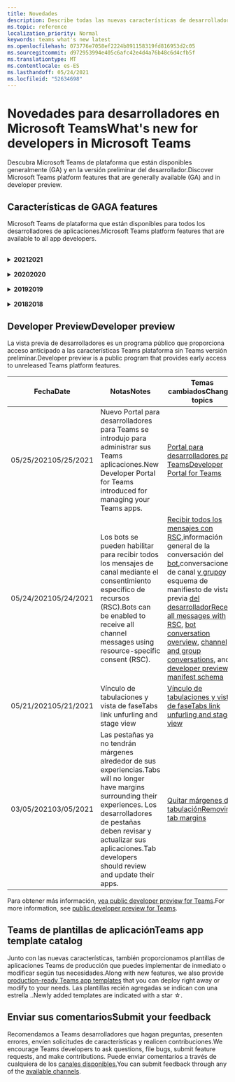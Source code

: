 ```yaml
---
title: Novedades
description: Describe todas las nuevas características de desarrollador en Microsoft Teams
ms.topic: reference
localization_priority: Normal
keywords: teams what's new latest
ms.openlocfilehash: 073776e7058ef2224b891158319fd816953d2c05
ms.sourcegitcommit: d972953994e405c6afc42e4d4a76b48c6d4cfb5f
ms.translationtype: MT
ms.contentlocale: es-ES
ms.lasthandoff: 05/24/2021
ms.locfileid: "52634698"
---
```

# <a name="whats-new-for-developers-in-microsoft-teams"></a><span data-ttu-id="fdea5-104">Novedades para desarrolladores en Microsoft Teams</span><span class="sxs-lookup"><span data-stu-id="fdea5-104">What's new for developers in Microsoft Teams</span></span>

<span data-ttu-id="fdea5-105">Descubra Microsoft Teams de plataforma que están disponibles generalmente (GA) y en la versión preliminar del desarrollador.</span><span class="sxs-lookup"><span data-stu-id="fdea5-105">Discover Microsoft Teams platform features that are generally available (GA) and in developer preview.</span></span>

## <a name="ga-features"></a><span data-ttu-id="fdea5-106">Características de GA</span><span class="sxs-lookup"><span data-stu-id="fdea5-106">GA features</span></span>

<span data-ttu-id="fdea5-107">Microsoft Teams de plataforma que están disponibles para todos los desarrolladores de aplicaciones.</span><span class="sxs-lookup"><span data-stu-id="fdea5-107">Microsoft Teams platform features that are available to all app developers.</span></span>

<br>

<details>

<summary><span data-ttu-id="fdea5-108"><b>2021</b></span><span class="sxs-lookup"><span data-stu-id="fdea5-108"><b>2021</b></span></span></summary>

| <span data-ttu-id="fdea5-109">**Fecha**</span><span class="sxs-lookup"><span data-stu-id="fdea5-109">**Date**</span></span> | <span data-ttu-id="fdea5-110">**Notas**</span><span class="sxs-lookup"><span data-stu-id="fdea5-110">**Notes**</span></span> | <span data-ttu-id="fdea5-111">**Temas cambiados**</span><span class="sxs-lookup"><span data-stu-id="fdea5-111">**Changed topics**</span></span> |
| -------- | --------- | ------------------ |
|<span data-ttu-id="fdea5-112">5/24/2021</span><span class="sxs-lookup"><span data-stu-id="fdea5-112">5/24/2021</span></span>|<span data-ttu-id="fdea5-113">Se Teams directrices de diseño de aplicaciones con patrones móviles y mucho más.</span><span class="sxs-lookup"><span data-stu-id="fdea5-113">Updated Teams app design guidelines with mobile patterns and more.</span></span>|[<span data-ttu-id="fdea5-114">Diseño de la Teams aplicación</span><span class="sxs-lookup"><span data-stu-id="fdea5-114">Designing your Teams app</span></span>](~/concepts/design/design-teams-app-overview.md)
|<span data-ttu-id="fdea5-115">03/18/2021</span><span class="sxs-lookup"><span data-stu-id="fdea5-115">03/18/2021</span></span>|<span data-ttu-id="fdea5-116">Aviso: **Actualice a la versión 4.10** o posterior del SDK de Bot Framework tal como hemos empezado con el proceso de desuso para y `TeamsInfo.getMembers` `TeamsInfo.GetMembersAsync` .</span><span class="sxs-lookup"><span data-stu-id="fdea5-116">Notice: **Please update to version 4.10 or above of the Bot Framework SDK** as we've started with the deprecation process for `TeamsInfo.getMembers` and `TeamsInfo.GetMembersAsync`.</span></span> | [<span data-ttu-id="fdea5-117">Cambios en la API de bot para los miembros del equipo o chat</span><span class="sxs-lookup"><span data-stu-id="fdea5-117">Bot API Changes for Team/Chat Members</span></span>](resources/team-chat-member-api-changes.md) |
|<span data-ttu-id="fdea5-118">05/13/2021</span><span class="sxs-lookup"><span data-stu-id="fdea5-118">05/13/2021</span></span>|<span data-ttu-id="fdea5-119">Se agregó información sobre mConnect y Skooler.</span><span class="sxs-lookup"><span data-stu-id="fdea5-119">Added information on mConnect and Skooler.</span></span>|[<span data-ttu-id="fdea5-120">Sistema de administración de aprendizaje de Moodle</span><span class="sxs-lookup"><span data-stu-id="fdea5-120">Moodle learning management system</span></span>](resources/moodle-overview.md)
|<span data-ttu-id="fdea5-121">05/10/2021</span><span class="sxs-lookup"><span data-stu-id="fdea5-121">05/10/2021</span></span>| <span data-ttu-id="fdea5-122">Se libera el manifiesto v1.10.</span><span class="sxs-lookup"><span data-stu-id="fdea5-122">Manifest v1.10 is released.</span></span>|[<span data-ttu-id="fdea5-123">Esquema del manifiesto</span><span class="sxs-lookup"><span data-stu-id="fdea5-123">Manifest schema</span></span>](resources/schema/manifest-schema.md) |
|<span data-ttu-id="fdea5-124">05/10/2021</span><span class="sxs-lookup"><span data-stu-id="fdea5-124">05/10/2021</span></span>| <span data-ttu-id="fdea5-125">Nueva característica de personalización de aplicaciones.</span><span class="sxs-lookup"><span data-stu-id="fdea5-125">New app customization feature.</span></span>| [<span data-ttu-id="fdea5-126">Habilitar organizaciones para personalizar la aplicación</span><span class="sxs-lookup"><span data-stu-id="fdea5-126">Enable orgs to customize your app</span></span>](concepts/design/enable-app-customization.md) |
|<span data-ttu-id="fdea5-127">05/07/2021</span><span class="sxs-lookup"><span data-stu-id="fdea5-127">05/07/2021</span></span>| <span data-ttu-id="fdea5-128">Vínculos profundos para llamadas de audio y vídeo en el chat.</span><span class="sxs-lookup"><span data-stu-id="fdea5-128">Deep links for audio and video calls in chat.</span></span> |[<span data-ttu-id="fdea5-129">Vínculos profundos</span><span class="sxs-lookup"><span data-stu-id="fdea5-129">Deep links</span></span>](concepts/build-and-test/deep-links.md#deep-linking-to-an-audio-or-audio-video-call) |
|<span data-ttu-id="fdea5-130">04/30/2021</span><span class="sxs-lookup"><span data-stu-id="fdea5-130">04/30/2021</span></span>|<span data-ttu-id="fdea5-131">Nueva guía sobre cómo publicar aplicaciones en la Teams tienda.</span><span class="sxs-lookup"><span data-stu-id="fdea5-131">New guidance on how to publish apps to the Teams store.</span></span>|<span data-ttu-id="fdea5-132">[Publicar la aplicación en la tienda Teams,](concepts/deploy-and-publish/appsource/publish.md)Teams [directrices de validación de la tienda](concepts/deploy-and-publish/appsource/prepare/teams-store-validation-guidelines.md)</span><span class="sxs-lookup"><span data-stu-id="fdea5-132">[Publish your app to the Teams store](concepts/deploy-and-publish/appsource/publish.md), [Teams store validation guidelines](concepts/deploy-and-publish/appsource/prepare/teams-store-validation-guidelines.md)</span></span> |
| <span data-ttu-id="fdea5-133">04/29/2021</span><span class="sxs-lookup"><span data-stu-id="fdea5-133">04/29/2021</span></span> | <span data-ttu-id="fdea5-134">Nuevo: Acciones universales para tarjetas adaptables.</span><span class="sxs-lookup"><span data-stu-id="fdea5-134">New: Universal Actions for Adaptive Cards.</span></span> | [<span data-ttu-id="fdea5-135">Acciones universales para tarjetas adaptables</span><span class="sxs-lookup"><span data-stu-id="fdea5-135">Universal Actions for Adaptive Cards</span></span>](task-modules-and-cards/cards/universal-actions-for-adaptive-cards/overview.md) |
|<span data-ttu-id="fdea5-136">03/18/2021</span><span class="sxs-lookup"><span data-stu-id="fdea5-136">03/18/2021</span></span>|<span data-ttu-id="fdea5-137">Aviso: Actualice a la versión 4.10 o posterior del SDK de Bot Framework, tal como hemos empezado con el proceso de desuso para `TeamsInfo.getMembers` y `TeamsInfo.GetMembersAsync` .</span><span class="sxs-lookup"><span data-stu-id="fdea5-137">Notice: Update to version 4.10 or above of the Bot Framework SDK, as we've started with the deprecation process for `TeamsInfo.getMembers` and `TeamsInfo.GetMembersAsync`.</span></span> | [<span data-ttu-id="fdea5-138">Cambios en la API de bot para los miembros del equipo o chat</span><span class="sxs-lookup"><span data-stu-id="fdea5-138">Bot API Changes for Team/Chat Members</span></span>](resources/team-chat-member-api-changes.md) |
|<span data-ttu-id="fdea5-139">03/05/2021</span><span class="sxs-lookup"><span data-stu-id="fdea5-139">03/05/2021</span></span>|<span data-ttu-id="fdea5-140">Nota: Las pestañas ya no tendrán márgenes que rodean sus experiencias.</span><span class="sxs-lookup"><span data-stu-id="fdea5-140">Notice: Tabs will no longer have margins surrounding their experiences.</span></span> <span data-ttu-id="fdea5-141">Los desarrolladores de pestañas deben revisar y actualizar sus aplicaciones.</span><span class="sxs-lookup"><span data-stu-id="fdea5-141">Tab developers should review and update their apps.</span></span> | [<span data-ttu-id="fdea5-142">Quitar márgenes de tabulación</span><span class="sxs-lookup"><span data-stu-id="fdea5-142">Removing tab margins</span></span>](resources/removing-tab-margins.md) |
|<span data-ttu-id="fdea5-143">03/05/2021</span><span class="sxs-lookup"><span data-stu-id="fdea5-143">03/05/2021</span></span>|<span data-ttu-id="fdea5-144">El ámbito de instalación predeterminado y la funcionalidad de grupo se encuentra en la vista previa del desarrollador.</span><span class="sxs-lookup"><span data-stu-id="fdea5-144">Default install scope and group capability is in developer preview.</span></span>| [<span data-ttu-id="fdea5-145">Ámbito de instalación predeterminado y funcionalidad de grupo</span><span class="sxs-lookup"><span data-stu-id="fdea5-145">Default install scope and group capability</span></span>](concepts/deploy-and-publish/add-default-install-scope.md) |
|<span data-ttu-id="fdea5-146">03/05/2021</span><span class="sxs-lookup"><span data-stu-id="fdea5-146">03/05/2021</span></span>|<span data-ttu-id="fdea5-147">Reordenar pestañas de aplicaciones personales.</span><span class="sxs-lookup"><span data-stu-id="fdea5-147">Reorder personal app tabs.</span></span>|[<span data-ttu-id="fdea5-148">Reordenar la pestaña de chat en aplicaciones personales</span><span class="sxs-lookup"><span data-stu-id="fdea5-148">Reorder the chat tab in personal apps</span></span>](tabs/how-to/create-tab-pages/content-page.md#reorder-static-personal-tabs)|
|<span data-ttu-id="fdea5-149">03/04/2021</span><span class="sxs-lookup"><span data-stu-id="fdea5-149">03/04/2021</span></span>|<span data-ttu-id="fdea5-150">Enmascaramiento de información en tarjetas adaptables.</span><span class="sxs-lookup"><span data-stu-id="fdea5-150">Information masking in Adaptive cards.</span></span>| [<span data-ttu-id="fdea5-151">Enmascaramiento de información en tarjetas adaptables</span><span class="sxs-lookup"><span data-stu-id="fdea5-151">Information masking in Adaptive cards</span></span>](task-modules-and-cards/cards/cards-format.md#information-masking-in-adaptive-cards) |
|<span data-ttu-id="fdea5-152">02/19/2021</span><span class="sxs-lookup"><span data-stu-id="fdea5-152">02/19/2021</span></span>|<span data-ttu-id="fdea5-153">Se agregaron funcionalidades de ubicación.</span><span class="sxs-lookup"><span data-stu-id="fdea5-153">Added location capabilities.</span></span> <br/> <span data-ttu-id="fdea5-154">La información sobre las capacidades de ubicación se agrega en la introducción a las capacidades del dispositivo, los permisos de dispositivo nativo, las capacidades multimedia de integración y los archivos de funcionalidad de escáner de códigos de barras o QR.</span><span class="sxs-lookup"><span data-stu-id="fdea5-154">Location capabilities information is added in the device capabilities overview, native device permissions, integrate media capabilities, and QR or barcode scanner capability files.</span></span>|<span data-ttu-id="fdea5-155">[Overview](concepts/device-capabilities/device-capabilities-overview.md), [Request device permissions](concepts/device-capabilities/native-device-permissions.md), [Integrate media capabilities](concepts/device-capabilities/mobile-camera-image-permissions.md), Integrate QR or barcode scanner [capability](concepts/device-capabilities/qr-barcode-scanner-capability.md), [Integrate location capabilities](concepts/device-capabilities/location-capability.md)</span><span class="sxs-lookup"><span data-stu-id="fdea5-155">[Overview](concepts/device-capabilities/device-capabilities-overview.md), [Request device permissions](concepts/device-capabilities/native-device-permissions.md), [Integrate media capabilities](concepts/device-capabilities/mobile-camera-image-permissions.md), [Integrate QR or barcode scanner capability](concepts/device-capabilities/qr-barcode-scanner-capability.md), [Integrate location capabilities](concepts/device-capabilities/location-capability.md)</span></span> |
|<span data-ttu-id="fdea5-156">02/18/2021</span><span class="sxs-lookup"><span data-stu-id="fdea5-156">02/18/2021</span></span>|<span data-ttu-id="fdea5-157">Se agregó la funcionalidad de escáner qr o de código de barras.</span><span class="sxs-lookup"><span data-stu-id="fdea5-157">Added QR or barcode scanner capability.</span></span> <br/> <span data-ttu-id="fdea5-158">La información de funcionalidad del escáner de códigos QR o de código de barras se agrega en la información general sobre las capacidades del dispositivo, los permisos de dispositivo nativos y los archivos de capacidades multimedia.</span><span class="sxs-lookup"><span data-stu-id="fdea5-158">QR or barcode scanner  capability information is added in the device capabilities overview, native device permissions, and integrate media capabilities files.</span></span>|<span data-ttu-id="fdea5-159">[Overview](concepts/device-capabilities/device-capabilities-overview.md), [Request device permissions](concepts/device-capabilities/native-device-permissions.md), [Integrate media capabilities](concepts/device-capabilities/mobile-camera-image-permissions.md), Integrate QR or barcode scanner [capability](concepts/device-capabilities/qr-barcode-scanner-capability.md)</span><span class="sxs-lookup"><span data-stu-id="fdea5-159">[Overview](concepts/device-capabilities/device-capabilities-overview.md), [Request device permissions](concepts/device-capabilities/native-device-permissions.md), [Integrate media capabilities](concepts/device-capabilities/mobile-camera-image-permissions.md), [Integrate QR or barcode scanner capability](concepts/device-capabilities/qr-barcode-scanner-capability.md)</span></span> |
|<span data-ttu-id="fdea5-160">02/09/2021</span><span class="sxs-lookup"><span data-stu-id="fdea5-160">02/09/2021</span></span>|<span data-ttu-id="fdea5-161">Se agregó información general sobre las funcionalidades del dispositivo.</span><span class="sxs-lookup"><span data-stu-id="fdea5-161">Added device capabilities overview.</span></span> <br/> <span data-ttu-id="fdea5-162">La información de funcionalidad de micrófono se agrega en los permisos de dispositivo nativo e integra archivos de capacidades multimedia.</span><span class="sxs-lookup"><span data-stu-id="fdea5-162">Microphone capability information is added in the native device permissions and integrate media capabilities files.</span></span>|<span data-ttu-id="fdea5-163">[Información](concepts/device-capabilities/device-capabilities-overview.md)general, [Solicitar permisos de dispositivo,](concepts/device-capabilities/native-device-permissions.md) [Integrar funcionalidades multimedia](concepts/device-capabilities/mobile-camera-image-permissions.md)</span><span class="sxs-lookup"><span data-stu-id="fdea5-163">[Overview](concepts/device-capabilities/device-capabilities-overview.md), [Request device permissions](concepts/device-capabilities/native-device-permissions.md), [Integrate media capabilities](concepts/device-capabilities/mobile-camera-image-permissions.md)</span></span>|

<br>

</details>

<br>

<details>
  
<summary><span data-ttu-id="fdea5-164"><b>2020</b></span><span class="sxs-lookup"><span data-stu-id="fdea5-164"><b>2020</b></span></span></summary>

| <span data-ttu-id="fdea5-165">**Fecha**</span><span class="sxs-lookup"><span data-stu-id="fdea5-165">**Date**</span></span> | <span data-ttu-id="fdea5-166">**Notas**</span><span class="sxs-lookup"><span data-stu-id="fdea5-166">**Notes**</span></span> | <span data-ttu-id="fdea5-167">**Temas cambiados**</span><span class="sxs-lookup"><span data-stu-id="fdea5-167">**Changed topics**</span></span> |
| -------- | --------- | ------------------ |
|<span data-ttu-id="fdea5-168">11/30/2020</span><span class="sxs-lookup"><span data-stu-id="fdea5-168">11/30/2020</span></span>|<span data-ttu-id="fdea5-169">Integración de plataforma de identidad con Teams Toolkit y Visual Studio Code para pestañas.</span><span class="sxs-lookup"><span data-stu-id="fdea5-169">Identity platform integration with Teams Toolkit and Visual Studio Code for tabs.</span></span>|[<span data-ttu-id="fdea5-170">Autenticación de inicio de sesión único con Teams Toolkit y Visual Studio Code para pestañas</span><span class="sxs-lookup"><span data-stu-id="fdea5-170">Single sign-on authentication with Teams Toolkit and Visual Studio Code for tabs</span></span>](toolkit/visual-studio-code-tab-sso.md)|
|<span data-ttu-id="fdea5-171">11/16/2020</span><span class="sxs-lookup"><span data-stu-id="fdea5-171">11/16/2020</span></span>|<span data-ttu-id="fdea5-172">Teams de aplicación actualizado a la versión 1.8.</span><span class="sxs-lookup"><span data-stu-id="fdea5-172">Teams app manifest updated to version 1.8.</span></span>|[<span data-ttu-id="fdea5-173">Referencia: esquema de manifiesto para Microsoft Teams</span><span class="sxs-lookup"><span data-stu-id="fdea5-173">Reference: Manifest schema for Microsoft Teams</span></span>](resources/schema/manifest-schema.md)|
|<span data-ttu-id="fdea5-174">11/10/2020</span><span class="sxs-lookup"><span data-stu-id="fdea5-174">11/10/2020</span></span>|<span data-ttu-id="fdea5-175">Teams de diseño de bots.</span><span class="sxs-lookup"><span data-stu-id="fdea5-175">Teams bot design guidelines.</span></span>|[<span data-ttu-id="fdea5-176">Directrices de diseño del bot</span><span class="sxs-lookup"><span data-stu-id="fdea5-176">Bot design guidelines</span></span>](bots/design/bots.md)|
|<span data-ttu-id="fdea5-177">09/30/2020</span><span class="sxs-lookup"><span data-stu-id="fdea5-177">09/30/2020</span></span>|<span data-ttu-id="fdea5-178">Ahora se admite el envío y recepción de archivos a bots en dispositivos móviles.</span><span class="sxs-lookup"><span data-stu-id="fdea5-178">Sending and receiving files to bots on mobile devices is now supported.</span></span>|[<span data-ttu-id="fdea5-179">Enviar y recibir archivos a través del bot</span><span class="sxs-lookup"><span data-stu-id="fdea5-179">Send and receive files through your bot</span></span>](resources/bot-v3/bots-files.md)|
|<span data-ttu-id="fdea5-180">09/22/2020</span><span class="sxs-lookup"><span data-stu-id="fdea5-180">09/22/2020</span></span>|<span data-ttu-id="fdea5-181">Nueva información para empezar con el Teams desarrollo.</span><span class="sxs-lookup"><span data-stu-id="fdea5-181">New information for getting started with Teams development.</span></span>|[<span data-ttu-id="fdea5-182">Crear la primera introducción Teams aplicación</span><span class="sxs-lookup"><span data-stu-id="fdea5-182">Build your first Teams app overview</span></span>](build-your-first-app/build-first-app-overview.md)|
|<span data-ttu-id="fdea5-183">09/18/2020</span><span class="sxs-lookup"><span data-stu-id="fdea5-183">09/18/2020</span></span>|<span data-ttu-id="fdea5-184">Compatibilidad con aplicaciones de Teams reuniones (versión preliminar).</span><span class="sxs-lookup"><span data-stu-id="fdea5-184">Support for in-meeting Teams apps (Release Preview).</span></span>|<span data-ttu-id="fdea5-185">[Crear aplicaciones para Teams reuniones y](apps-in-teams-meetings/create-apps-for-teams-meetings.md) aplicaciones en Teams [reuniones](apps-in-teams-meetings/teams-apps-in-meetings.md)</span><span class="sxs-lookup"><span data-stu-id="fdea5-185">[Create apps for Teams meetings](apps-in-teams-meetings/create-apps-for-teams-meetings.md) and [Apps in Teams meetings](apps-in-teams-meetings/teams-apps-in-meetings.md)</span></span>|
|<span data-ttu-id="fdea5-186">08/19/2020</span><span class="sxs-lookup"><span data-stu-id="fdea5-186">08/19/2020</span></span>|<span data-ttu-id="fdea5-187">Importe Teams mensajes con Microsoft Graph.</span><span class="sxs-lookup"><span data-stu-id="fdea5-187">Import Teams messages with Microsoft Graph.</span></span>|[<span data-ttu-id="fdea5-188">Importar mensajes de plataformas de terceros a Teams con Microsoft Graph</span><span class="sxs-lookup"><span data-stu-id="fdea5-188">Import third-party platform messages to Teams using Microsoft Graph</span></span>](graph-api/import-messages/import-external-messages-to-teams.md)
| <span data-ttu-id="fdea5-189">08/12/2020</span><span class="sxs-lookup"><span data-stu-id="fdea5-189">08/12/2020</span></span> |<span data-ttu-id="fdea5-190">La compatibilidad con tarjetas adaptables en el webhook entrante se movió a GA.</span><span class="sxs-lookup"><span data-stu-id="fdea5-190">Adaptive Cards support in incoming webhook moved to GA.</span></span>|[<span data-ttu-id="fdea5-191">Enviar tarjetas adaptables con un webhook entrante</span><span class="sxs-lookup"><span data-stu-id="fdea5-191">Send adaptive cards using an incoming webhook</span></span>](~/webhooks-and-connectors/how-to/connectors-using.md#send-adaptive-cards-using-an-incoming-webhook) |
|<span data-ttu-id="fdea5-192">08/10/2020</span><span class="sxs-lookup"><span data-stu-id="fdea5-192">08/10/2020</span></span>|<span data-ttu-id="fdea5-193">Empieza a crear Teams aplicaciones con el Visual Studio Toolkit.</span><span class="sxs-lookup"><span data-stu-id="fdea5-193">Get started building Teams apps with the Visual Studio Toolkit.</span></span>|[<span data-ttu-id="fdea5-194">Crear aplicaciones con el Microsoft Teams Toolkit y Visual Studio Code</span><span class="sxs-lookup"><span data-stu-id="fdea5-194">Build apps with the Microsoft Teams Toolkit and Visual Studio Code</span></span>](toolkit/visual-studio-overview.md) |
|<span data-ttu-id="fdea5-195">08/06/2020</span><span class="sxs-lookup"><span data-stu-id="fdea5-195">08/06/2020</span></span>|<span data-ttu-id="fdea5-196">Compatibilidad con la autenticación de SSO de pestañas.</span><span class="sxs-lookup"><span data-stu-id="fdea5-196">Support for Tabs SSO authentication.</span></span>|[<span data-ttu-id="fdea5-197">Desarrollar una pestaña de Microsoft Teams SSO</span><span class="sxs-lookup"><span data-stu-id="fdea5-197">Develop an SSO Microsoft Teams Tab</span></span>](tabs/how-to/authentication/auth-aad-sso.md#develop-an-sso-microsoft-teams-tab) |
|<span data-ttu-id="fdea5-198">07/27/2020</span><span class="sxs-lookup"><span data-stu-id="fdea5-198">07/27/2020</span></span> | <span data-ttu-id="fdea5-199">Graph bots y mensajes proactivos (versión preliminar pública).</span><span class="sxs-lookup"><span data-stu-id="fdea5-199">Graph proactive bots and messages (Public Preview).</span></span>|[<span data-ttu-id="fdea5-200">Habilitar la instalación proactiva de bots y la mensajería proactiva en Teams con Microsoft Graph</span><span class="sxs-lookup"><span data-stu-id="fdea5-200">Enable proactive bot installation and proactive messaging in Teams with Microsoft Graph</span></span>](graph-api/proactive-bots-and-messages/graph-proactive-bots-and-messages.md)|
| <span data-ttu-id="fdea5-201">07/22/2020</span><span class="sxs-lookup"><span data-stu-id="fdea5-201">07/22/2020</span></span> |<span data-ttu-id="fdea5-202">Actualizaciones de funcionalidad de dispositivo móvil.</span><span class="sxs-lookup"><span data-stu-id="fdea5-202">Mobile device capability updates.</span></span>|[<span data-ttu-id="fdea5-203">Solicitar permisos de dispositivo para la Microsoft Teams pestaña</span><span class="sxs-lookup"><span data-stu-id="fdea5-203">Request device permissions for your Microsoft Teams tab</span></span>](concepts/device-capabilities/native-device-permissions.md) |
|<span data-ttu-id="fdea5-204">07/20/2020</span><span class="sxs-lookup"><span data-stu-id="fdea5-204">07/20/2020</span></span>|<span data-ttu-id="fdea5-205">Teams Herramienta de validación de aplicaciones para envíos de AppSource.</span><span class="sxs-lookup"><span data-stu-id="fdea5-205">Teams App Validation Tool for AppSource submissions.</span></span>|[<span data-ttu-id="fdea5-206">Teams Herramienta de validación de aplicaciones</span><span class="sxs-lookup"><span data-stu-id="fdea5-206">Teams App Validation Tool</span></span>](concepts/deploy-and-publish/appsource/prepare/submission-checklist.md)
|<span data-ttu-id="fdea5-207">07/15/2020</span><span class="sxs-lookup"><span data-stu-id="fdea5-207">07/15/2020</span></span>|<span data-ttu-id="fdea5-208">Cree un asistente virtual para Teams.</span><span class="sxs-lookup"><span data-stu-id="fdea5-208">Create a virtual assistant for Teams.</span></span>|[<span data-ttu-id="fdea5-209">Asistente virtual para Microsoft Teams</span><span class="sxs-lookup"><span data-stu-id="fdea5-209">Virtual Assistant for Microsoft Teams</span></span>](samples/virtual-assistant.md)|
|<span data-ttu-id="fdea5-210">07/14/2020</span><span class="sxs-lookup"><span data-stu-id="fdea5-210">07/14/2020</span></span>|<span data-ttu-id="fdea5-211">Mostrar una documentación de indicador de carga nativa.</span><span class="sxs-lookup"><span data-stu-id="fdea5-211">Surfacing a native loading indicator documentation.</span></span>|[<span data-ttu-id="fdea5-212">Mostrar un indicador de carga nativo</span><span class="sxs-lookup"><span data-stu-id="fdea5-212">Showing a native loading indicator</span></span>](tabs/how-to/create-tab-pages/content-page.md#show-a-native-loading-indicator)
|<span data-ttu-id="fdea5-213">07/01/2020</span><span class="sxs-lookup"><span data-stu-id="fdea5-213">07/01/2020</span></span>|<span data-ttu-id="fdea5-214">Empieza a crear Teams aplicaciones con el Visual Studio Code Toolkit.</span><span class="sxs-lookup"><span data-stu-id="fdea5-214">Get started building Teams apps with the Visual Studio Code Toolkit.</span></span>|[<span data-ttu-id="fdea5-215">Crear aplicaciones con el Microsoft Teams Toolkit y Visual Studio Code</span><span class="sxs-lookup"><span data-stu-id="fdea5-215">Build apps with the Microsoft Teams Toolkit and Visual Studio Code</span></span>](toolkit/visual-studio-code-overview.md) |
|<span data-ttu-id="fdea5-216">07/01/2020</span><span class="sxs-lookup"><span data-stu-id="fdea5-216">07/01/2020</span></span>|<span data-ttu-id="fdea5-217">Inicio de sesión único para las pestañas GA para Teams web y de escritorio.</span><span class="sxs-lookup"><span data-stu-id="fdea5-217">Single sign-on for tabs GA for Teams web and desktop clients.</span></span>|[<span data-ttu-id="fdea5-218">Single Sign-On (SSO)</span><span class="sxs-lookup"><span data-stu-id="fdea5-218">Single Sign-On (SSO)</span></span>](tabs/how-to/authentication/auth-aad-sso.md)|
|<span data-ttu-id="fdea5-219">06/05/2020</span><span class="sxs-lookup"><span data-stu-id="fdea5-219">06/05/2020</span></span>| <span data-ttu-id="fdea5-220">Esquema de manifiesto actualizado a la versión 1.7.</span><span class="sxs-lookup"><span data-stu-id="fdea5-220">Manifest schema updated to version 1.7.</span></span>| [<span data-ttu-id="fdea5-221">Referencia: esquema de manifiesto para Microsoft Teams</span><span class="sxs-lookup"><span data-stu-id="fdea5-221">Reference: Manifest schema for Microsoft Teams</span></span>](resources/schema/manifest-schema.md)|
|<span data-ttu-id="fdea5-222">05/18/2020</span><span class="sxs-lookup"><span data-stu-id="fdea5-222">05/18/2020</span></span>|<span data-ttu-id="fdea5-223">Integre Power Virtual Agents con Teams.</span><span class="sxs-lookup"><span data-stu-id="fdea5-223">Integrate Power Virtual Agents with Teams.</span></span>|[<span data-ttu-id="fdea5-224">Integrar un Power Virtual Agents chatbot con Microsoft Teams</span><span class="sxs-lookup"><span data-stu-id="fdea5-224">Integrate a Power Virtual Agents chatbot with Microsoft Teams</span></span>](bots/how-to/add-power-virtual-agents-bot-to-teams.md)|
|<span data-ttu-id="fdea5-225">04/01/2020</span><span class="sxs-lookup"><span data-stu-id="fdea5-225">04/01/2020</span></span>|<span data-ttu-id="fdea5-226">Integre sistemas WFM con Shifts Connector para Teams.</span><span class="sxs-lookup"><span data-stu-id="fdea5-226">Integrate WFM systems with Shifts Connector for Teams.</span></span>|[<span data-ttu-id="fdea5-227">Microsoft Teams Cambia los conectores WFM</span><span class="sxs-lookup"><span data-stu-id="fdea5-227">Microsoft Teams Shifts WFM connectors</span></span>](samples/shifts-wfm-connectors.md)
| <span data-ttu-id="fdea5-228">03/24/2020</span><span class="sxs-lookup"><span data-stu-id="fdea5-228">03/24/2020</span></span> | <span data-ttu-id="fdea5-229">Se agregó compatibilidad para recuperar un solo miembro de una conversación y compatibilidad adicional para recuperar miembros paginados.</span><span class="sxs-lookup"><span data-stu-id="fdea5-229">Added support for retrieving a single member of a conversation, and additional support for retrieving paged members.</span></span> | [<span data-ttu-id="fdea5-230">Obtención del contexto de Teams para un bot</span><span class="sxs-lookup"><span data-stu-id="fdea5-230">Get Teams context for your bot</span></span>](~/bots/how-to/get-teams-context.md) |

<br>

</details>

<br>

<details>
  
<summary><span data-ttu-id="fdea5-231"><b>2019</b></span><span class="sxs-lookup"><span data-stu-id="fdea5-231"><b>2019</b></span></span></summary>

| <span data-ttu-id="fdea5-232">**Fecha**</span><span class="sxs-lookup"><span data-stu-id="fdea5-232">**Date**</span></span> | <span data-ttu-id="fdea5-233">**Notas**</span><span class="sxs-lookup"><span data-stu-id="fdea5-233">**Notes**</span></span> | <span data-ttu-id="fdea5-234">**Temas cambiados**</span><span class="sxs-lookup"><span data-stu-id="fdea5-234">**Changed topics**</span></span> |
| -------- | --------- | ------------------ |
| <span data-ttu-id="fdea5-235">12/26/2019</span><span class="sxs-lookup"><span data-stu-id="fdea5-235">12/26/2019</span></span> | <span data-ttu-id="fdea5-236">El parámetro de las cargas enviadas a un bot ya no está cifrado, lo que permite usar este valor para crear `replyToId` vínculos profundos a estos mensajes.</span><span class="sxs-lookup"><span data-stu-id="fdea5-236">The `replyToId` parameter in payloads sent to a bot is no longer encrypted, allowing you to use this value to construct deeplinks to these messages.</span></span> <span data-ttu-id="fdea5-237">Las cargas del mensaje incluyen los valores cifrados en el parámetro `legacy.replyToId` .</span><span class="sxs-lookup"><span data-stu-id="fdea5-237">Message payloads include the encrypted values in the parameter `legacy.replyToId`.</span></span>  |
| <span data-ttu-id="fdea5-238">11/05/2019</span><span class="sxs-lookup"><span data-stu-id="fdea5-238">11/05/2019</span></span> | <span data-ttu-id="fdea5-239">Inicio de sesión único con el Teams SDK de JavaScript.</span><span class="sxs-lookup"><span data-stu-id="fdea5-239">Single sign-on using the Teams JavaScript SDK.</span></span> | [<span data-ttu-id="fdea5-240">Inicio de sesión único</span><span class="sxs-lookup"><span data-stu-id="fdea5-240">Single sign-on</span></span>](tabs/how-to/authentication/auth-aad-sso.md) |
| <span data-ttu-id="fdea5-241">10/31/2019</span><span class="sxs-lookup"><span data-stu-id="fdea5-241">10/31/2019</span></span> | <span data-ttu-id="fdea5-242">Bots conversacionales y documentación de extensión de mensajería actualizada para reflejar el SDK de Bot Framework 4.6.</span><span class="sxs-lookup"><span data-stu-id="fdea5-242">Conversational bots and messaging extension documentation updated to reflect the 4.6 Bot Framework SDK.</span></span> <span data-ttu-id="fdea5-243">La documentación del SDK de v3 está disponible en la sección Recursos.</span><span class="sxs-lookup"><span data-stu-id="fdea5-243">Documentation for the v3 SDK is available in the Resources section.</span></span> | <span data-ttu-id="fdea5-244">Toda la documentación sobre bots y extensiones de mensajería.</span><span class="sxs-lookup"><span data-stu-id="fdea5-244">All bot and messaging extension documentation.</span></span> |
| <span data-ttu-id="fdea5-245">10/31/2019</span><span class="sxs-lookup"><span data-stu-id="fdea5-245">10/31/2019</span></span> | <span data-ttu-id="fdea5-246">Nueva estructura de documentación y refactorización de artículos principales.</span><span class="sxs-lookup"><span data-stu-id="fdea5-246">New documentation structure, and major article refactoring.</span></span> <span data-ttu-id="fdea5-247">Por favor, informe de los vínculos muertos o de 404 creando un GitHub problema.</span><span class="sxs-lookup"><span data-stu-id="fdea5-247">Please report any dead links or 404's by creating a GitHub Issue.</span></span> | <span data-ttu-id="fdea5-248">Todos ellos!</span><span class="sxs-lookup"><span data-stu-id="fdea5-248">All of them!</span></span> |
| <span data-ttu-id="fdea5-249">09/13/2019</span><span class="sxs-lookup"><span data-stu-id="fdea5-249">09/13/2019</span></span> | <span data-ttu-id="fdea5-250">El bot de solicitud se instala desde la extensión de mensajería basada en acciones.</span><span class="sxs-lookup"><span data-stu-id="fdea5-250">Request bot is installed from action-based messaging extension.</span></span> | [<span data-ttu-id="fdea5-251">Iniciar acciones con extensiones de mensajería</span><span class="sxs-lookup"><span data-stu-id="fdea5-251">Initiate actions with messaging extensions</span></span>](resources/messaging-extension-v3/create-extensions.md#request-to-install-your-conversational-bot)
| <span data-ttu-id="fdea5-252">08/28/2019</span><span class="sxs-lookup"><span data-stu-id="fdea5-252">08/28/2019</span></span> | <span data-ttu-id="fdea5-253">Compatibilidad con canales privados en pestañas y conectores.</span><span class="sxs-lookup"><span data-stu-id="fdea5-253">Support for private channels in tabs and Connectors.</span></span> | [<span data-ttu-id="fdea5-254">Obtención del contexto de Teams para la pestaña</span><span class="sxs-lookup"><span data-stu-id="fdea5-254">Get context for your tab</span></span>](tabs/how-to/access-teams-context.md#retrieving-context-in-private-channels) |
| <span data-ttu-id="fdea5-255">06/20/2019</span><span class="sxs-lookup"><span data-stu-id="fdea5-255">06/20/2019</span></span> | <span data-ttu-id="fdea5-256">Compartir un sitio web externo, desde un sitio web externo, en un canal Teams web.</span><span class="sxs-lookup"><span data-stu-id="fdea5-256">Share an external website, from an external website, into a Teams channel.</span></span> | [<span data-ttu-id="fdea5-257">Compartir a Teams</span><span class="sxs-lookup"><span data-stu-id="fdea5-257">Share to Teams</span></span>](~/share-to-teams.md) |
| <span data-ttu-id="fdea5-258">05/25/2019</span><span class="sxs-lookup"><span data-stu-id="fdea5-258">05/25/2019</span></span> | <span data-ttu-id="fdea5-259">Responder con el mensaje del bot desde el módulo de tareas.</span><span class="sxs-lookup"><span data-stu-id="fdea5-259">Respond with bot message from task module.</span></span> | [<span data-ttu-id="fdea5-260">Responder con el mensaje del bot desde el módulo de tareas</span><span class="sxs-lookup"><span data-stu-id="fdea5-260">Respond with bot message from task module</span></span>](resources/messaging-extension-v3/create-extensions.md#respond-with-an-adaptive-card-message-sent-from-a-bot) |
| <span data-ttu-id="fdea5-261">05/25/2019</span><span class="sxs-lookup"><span data-stu-id="fdea5-261">05/25/2019</span></span> | <span data-ttu-id="fdea5-262">Bots en chats de grupo.</span><span class="sxs-lookup"><span data-stu-id="fdea5-262">Bots in group chats.</span></span> | [<span data-ttu-id="fdea5-263">Interactuar con un bot en un canal o chat en grupo</span><span class="sxs-lookup"><span data-stu-id="fdea5-263">Interact with a bot in group chat or channel</span></span>](~/concepts/bots/bot-conversations/bots-conv-channel.md) |
| <span data-ttu-id="fdea5-264">05/20/2019</span><span class="sxs-lookup"><span data-stu-id="fdea5-264">05/20/2019</span></span> | <span data-ttu-id="fdea5-265">Localización del manifiesto de la aplicación.</span><span class="sxs-lookup"><span data-stu-id="fdea5-265">App manifest localization.</span></span> | [<span data-ttu-id="fdea5-266">Localización de aplicaciones</span><span class="sxs-lookup"><span data-stu-id="fdea5-266">App localization</span></span>](~/publishing/apps-localization.md) |
| <span data-ttu-id="fdea5-267">05/20/2019</span><span class="sxs-lookup"><span data-stu-id="fdea5-267">05/20/2019</span></span> | <span data-ttu-id="fdea5-268">Acciones de mensaje.</span><span class="sxs-lookup"><span data-stu-id="fdea5-268">Message actions.</span></span> | [<span data-ttu-id="fdea5-269">Acciones de mensaje</span><span class="sxs-lookup"><span data-stu-id="fdea5-269">Message Actions</span></span>](resources/messaging-extension-v3/create-extensions.md#action-type-message-extensions) |
| <span data-ttu-id="fdea5-270">05/20/2019</span><span class="sxs-lookup"><span data-stu-id="fdea5-270">05/20/2019</span></span> | <span data-ttu-id="fdea5-271">Deshacer vínculos (vistas previas de url personalizadas).</span><span class="sxs-lookup"><span data-stu-id="fdea5-271">Link unfurling (custom URL previews).</span></span> | [<span data-ttu-id="fdea5-272">Apertura de vínculos</span><span class="sxs-lookup"><span data-stu-id="fdea5-272">Link unfurling</span></span>](messaging-extensions/how-to/link-unfurling.md)|
| <span data-ttu-id="fdea5-273">05/06/2019</span><span class="sxs-lookup"><span data-stu-id="fdea5-273">05/06/2019</span></span> | <span data-ttu-id="fdea5-274">Programa de certificación de aplicaciones para aplicaciones de tienda.</span><span class="sxs-lookup"><span data-stu-id="fdea5-274">Application Certification program for store apps.</span></span> | [<span data-ttu-id="fdea5-275">Certificación de aplicaciones</span><span class="sxs-lookup"><span data-stu-id="fdea5-275">Application Certification</span></span>](~/concepts/deploy-and-publish/appsource/post-publish/overview.md#complete-microsoft-365-certification) |
| <span data-ttu-id="fdea5-276">05/06/2019</span><span class="sxs-lookup"><span data-stu-id="fdea5-276">05/06/2019</span></span> | <span data-ttu-id="fdea5-277">Las plantillas de aplicación ya están disponibles.</span><span class="sxs-lookup"><span data-stu-id="fdea5-277">App Templates are now available.</span></span> | [<span data-ttu-id="fdea5-278">Plantillas de aplicación</span><span class="sxs-lookup"><span data-stu-id="fdea5-278">App Templates</span></span>](~/samples/app-templates.md) |
| <span data-ttu-id="fdea5-279">04/23/2019</span><span class="sxs-lookup"><span data-stu-id="fdea5-279">04/23/2019</span></span> | <span data-ttu-id="fdea5-280">Las extensiones de mensajería basadas en acciones ya están disponibles.</span><span class="sxs-lookup"><span data-stu-id="fdea5-280">Action-based Messaging Extensions are now available.</span></span> | [<span data-ttu-id="fdea5-281">Extensiones de mensaje basadas en acciones</span><span class="sxs-lookup"><span data-stu-id="fdea5-281">Action-based Message Extensions</span></span>](~/concepts/messaging-extensions/create-extensions.md) |
| <span data-ttu-id="fdea5-282">02/18/2019</span><span class="sxs-lookup"><span data-stu-id="fdea5-282">02/18/2019</span></span> | <span data-ttu-id="fdea5-283">La creación de vínculos profundos al chat privado está fuera de la vista previa del desarrollador y está disponible.</span><span class="sxs-lookup"><span data-stu-id="fdea5-283">Creating deep links to private chat is out of developer preview and available.</span></span> | [<span data-ttu-id="fdea5-284">Vinculación profunda a un chat</span><span class="sxs-lookup"><span data-stu-id="fdea5-284">Deep linking to a chat</span></span>](concepts/build-and-test/deep-links.md#deep-linking-to-a-chat) |
| <span data-ttu-id="fdea5-285">01/23/2019</span><span class="sxs-lookup"><span data-stu-id="fdea5-285">01/23/2019</span></span> | <span data-ttu-id="fdea5-286">Información sobre SKU y licenceType en el contexto de la pestaña.</span><span class="sxs-lookup"><span data-stu-id="fdea5-286">Surfacing SKU and licenceType information in the tab context.</span></span> | [<span data-ttu-id="fdea5-287">Contexto de tabulación</span><span class="sxs-lookup"><span data-stu-id="fdea5-287">Tab Context</span></span>](~/concepts/tabs/tabs-context.md) |

<br>

</details>

<br>

<details>

<summary><span data-ttu-id="fdea5-288"><b>2018</b></span><span class="sxs-lookup"><span data-stu-id="fdea5-288"><b>2018</b></span></span></summary>

| <span data-ttu-id="fdea5-289">**Fecha**</span><span class="sxs-lookup"><span data-stu-id="fdea5-289">**Date**</span></span> | <span data-ttu-id="fdea5-290">**Notas**</span><span class="sxs-lookup"><span data-stu-id="fdea5-290">**Notes**</span></span> | <span data-ttu-id="fdea5-291">**Temas cambiados**</span><span class="sxs-lookup"><span data-stu-id="fdea5-291">**Changed topics**</span></span> |
| -------- | --------- | ------------------ |
| <span data-ttu-id="fdea5-292">12/11/2018</span><span class="sxs-lookup"><span data-stu-id="fdea5-292">11/12/2018</span></span> | <span data-ttu-id="fdea5-293">Las pestañas del chat de grupo ahora están disponibles en la versión publicada de Teams y se han movido fuera de la vista previa del desarrollador.</span><span class="sxs-lookup"><span data-stu-id="fdea5-293">Tabs in group chat is now available in the released version of Teams, and has been moved out of developer preview.</span></span> <span data-ttu-id="fdea5-294">Como parte de este trabajo, se ha reelaborado la sección pestañas para mayor claridad.</span><span class="sxs-lookup"><span data-stu-id="fdea5-294">As part of this work, the tabs section has been reworked for clarity.</span></span>| [<span data-ttu-id="fdea5-295">Pestañas configurables</span><span class="sxs-lookup"><span data-stu-id="fdea5-295">Configurable tabs</span></span>](~/concepts/tabs/tabs-configurable.md) |
| <span data-ttu-id="fdea5-296">11/11/2018</span><span class="sxs-lookup"><span data-stu-id="fdea5-296">11/11/2018</span></span> | <span data-ttu-id="fdea5-297">La introducción a Node JS y .NET/C# se ha actualizado para usar App Studio en Teams y se ha agregado una nueva sección al hospedar aplicaciones basadas en node Teams en Azure.</span><span class="sxs-lookup"><span data-stu-id="fdea5-297">Getting started for Node JS and for .NET/C# has been updated to use App Studio in Teams, and a new section has been added on hosting Node based Teams apps in Azure.</span></span> | <span data-ttu-id="fdea5-298">Introducción a la plataforma Microsoft Teams con [C#/.NET](~/get-started/get-started-dotnet-app-studio.md)y App Studio , Introducción a la plataforma Microsoft Teams con Node JS y [App Studio](~/get-started/get-started-nodejs-app-studio.md), Hospedar la aplicación node Teams en [Azure](~/get-started/get-started-nodejs-in-azure.md)</span><span class="sxs-lookup"><span data-stu-id="fdea5-298">[Get started on the Microsoft Teams platform with C#/.NET and App Studio](~/get-started/get-started-dotnet-app-studio.md),  [Get started on the Microsoft Teams platform with Node JS and App Studio](~/get-started/get-started-nodejs-app-studio.md), [Host your Node Teams app in Azure](~/get-started/get-started-nodejs-in-azure.md)</span></span>|
| <span data-ttu-id="fdea5-299">11/09/2018</span><span class="sxs-lookup"><span data-stu-id="fdea5-299">11/09/2018</span></span> | <span data-ttu-id="fdea5-300">Ahora puede crear vínculos profundos a chats privados entre usuarios.</span><span class="sxs-lookup"><span data-stu-id="fdea5-300">You can now create deep links to private chats between users.</span></span> | [<span data-ttu-id="fdea5-301">Vinculación profunda a un chat</span><span class="sxs-lookup"><span data-stu-id="fdea5-301">Deep linking to a chat</span></span>](concepts/build-and-test/deep-links.md#deep-linking-to-a-chat) |
| <span data-ttu-id="fdea5-302">08/11/2018</span><span class="sxs-lookup"><span data-stu-id="fdea5-302">11/08/2018</span></span> | <span data-ttu-id="fdea5-303">SharePoint Framework 1.7 se ha enviado y con ella una nueva característica para usar Microsoft Teams pestaña como un SharePoint Framework web.</span><span class="sxs-lookup"><span data-stu-id="fdea5-303">SharePoint Framework 1.7 has shipped and with it a new feature to use Microsoft Teams tab as a SharePoint Framework web part.</span></span> | [<span data-ttu-id="fdea5-304">Pestañas en SharePoint</span><span class="sxs-lookup"><span data-stu-id="fdea5-304">Tabs in SharePoint</span></span>](~/concepts/tabs/tabs-in-sharepoint.md) |
| <span data-ttu-id="fdea5-305">11/05/2018</span><span class="sxs-lookup"><span data-stu-id="fdea5-305">11/05/2018</span></span> | <span data-ttu-id="fdea5-306">Se **publicó la** característica del módulo de tareas.</span><span class="sxs-lookup"><span data-stu-id="fdea5-306">The **task module** feature was released.</span></span> <span data-ttu-id="fdea5-307">Un módulo de tareas te permite crear experiencias emergentes modales en tu Teams aplicación, tanto desde bots como desde pestañas.</span><span class="sxs-lookup"><span data-stu-id="fdea5-307">A task module allows you to create modal popup experiences in your Teams application, from both bots and tabs.</span></span> <span data-ttu-id="fdea5-308">Dentro de la ventana emergente, puede ejecutar su propio código HTML/JavaScript personalizado, mostrar un widget basado en youtube o vídeo de Microsoft Stream o mostrar una tarjeta `<iframe>` [adaptable](/adaptive-cards/).</span><span class="sxs-lookup"><span data-stu-id="fdea5-308">Inside the popup, you can run your own custom HTML/JavaScript code, show an `<iframe>`-based widget such as a YouTube or Microsoft Stream video, or display an [Adaptive card](/adaptive-cards/).</span></span> | <span data-ttu-id="fdea5-309">[Introducción al módulo de](~/concepts/task-modules/task-modules-overview.md)tareas, [módulo de tareas en pestañas,](~/concepts/task-modules/task-modules-tabs.md)  [módulo de tareas en bots](~/concepts/task-modules/task-modules-bots.md)</span><span class="sxs-lookup"><span data-stu-id="fdea5-309">[Task module Overview](~/concepts/task-modules/task-modules-overview.md), [task module in tabs](~/concepts/task-modules/task-modules-tabs.md),  [task module in bots](~/concepts/task-modules/task-modules-bots.md)</span></span> |
| <span data-ttu-id="fdea5-310">10/05/2018</span><span class="sxs-lookup"><span data-stu-id="fdea5-310">10/05/2018</span></span> | <span data-ttu-id="fdea5-311">La información de formato de las tarjetas se ha actualizado y probado en los clientes de escritorio, iOS y Android para Teams.</span><span class="sxs-lookup"><span data-stu-id="fdea5-311">Formatting information for cards has been updated and tested in the desktop, iOS, and Android clients for Teams.</span></span> | <span data-ttu-id="fdea5-312">[Tarjetas,](~/concepts/cards/cards.md) [formato de tarjeta](~/concepts/cards/cards-format.md)</span><span class="sxs-lookup"><span data-stu-id="fdea5-312">[Cards](~/concepts/cards/cards.md), [Card formatting](~/concepts/cards/cards-format.md)</span></span> |
| <span data-ttu-id="fdea5-313">09/24/2018</span><span class="sxs-lookup"><span data-stu-id="fdea5-313">09/24/2018</span></span> | <span data-ttu-id="fdea5-314">Las API de llamadas y reuniones en línea para Microsoft Graph se lanzaron a la versión beta y las aplicaciones Teams ahora pueden interactuar con los usuarios de formas enriquecciones con voz y vídeo.</span><span class="sxs-lookup"><span data-stu-id="fdea5-314">Calls and online meetings APIs for Microsoft Graph were released to beta, and Teams apps can now interact with users in rich ways using voice and video.</span></span> | <span data-ttu-id="fdea5-315">[Bots de](~/concepts/calls-and-meetings/registering-calling-bot.md)llamadas y reuniones en línea, conceptos multimedia en tiempo [real](~/concepts/calls-and-meetings/real-time-media-concepts.md), Registro de un [bot](~/concepts/calls-and-meetings/registering-calling-bot.md)de llamada, Depuración y [pruebas locales,](~/concepts/calls-and-meetings/debugging-local-testing-calling-meeting-bots.md)Medios hospedados por la [aplicación,](~/concepts/calls-and-meetings/requirements-considerations-application-hosted-media-bots.md)Control de notificaciones de llamadas [entrantes](~/concepts/calls-and-meetings/call-notifications.md)</span><span class="sxs-lookup"><span data-stu-id="fdea5-315">[Calls and online meetings bots](~/concepts/calls-and-meetings/registering-calling-bot.md), [Real-time media concepts](~/concepts/calls-and-meetings/real-time-media-concepts.md), [Registering a calling bot](~/concepts/calls-and-meetings/registering-calling-bot.md), [Debugging and local testing](~/concepts/calls-and-meetings/debugging-local-testing-calling-meeting-bots.md), [Application-hosted media](~/concepts/calls-and-meetings/requirements-considerations-application-hosted-media-bots.md), [Handling incoming call notifications](~/concepts/calls-and-meetings/call-notifications.md)</span></span> |
| <span data-ttu-id="fdea5-316">09/11/2018</span><span class="sxs-lookup"><span data-stu-id="fdea5-316">09/11/2018</span></span> | <span data-ttu-id="fdea5-317">Las páginas de configuración de pestañas ahora son significativamente más altas.</span><span class="sxs-lookup"><span data-stu-id="fdea5-317">Tab configuration pages are now significantly taller.</span></span> | [<span data-ttu-id="fdea5-318">Diseño de pestañas</span><span class="sxs-lookup"><span data-stu-id="fdea5-318">Tab Design</span></span>](tabs/design/tabs.md) |
| <span data-ttu-id="fdea5-319">08/15/2018</span><span class="sxs-lookup"><span data-stu-id="fdea5-319">08/15/2018</span></span> | <span data-ttu-id="fdea5-320">Las tarjetas adaptables ahora son compatibles Teams.</span><span class="sxs-lookup"><span data-stu-id="fdea5-320">Adaptive cards are now supported in Teams.</span></span>|[<span data-ttu-id="fdea5-321">Acciones de tarjeta adaptables en Teams</span><span class="sxs-lookup"><span data-stu-id="fdea5-321">Adaptive card actions in Teams</span></span>](task-modules-and-cards/cards/cards-reference.md#adaptive-card) |
| <span data-ttu-id="fdea5-322">08/10/2018</span><span class="sxs-lookup"><span data-stu-id="fdea5-322">08/10/2018</span></span> | <span data-ttu-id="fdea5-323">Compatibilidad con clientes para DevTools.</span><span class="sxs-lookup"><span data-stu-id="fdea5-323">Client support for DevTools.</span></span>| [<span data-ttu-id="fdea5-324">DevTools para el Microsoft Teams escritorio</span><span class="sxs-lookup"><span data-stu-id="fdea5-324">DevTools for the Microsoft Teams Desktop Client</span></span>](~/resources/dev-preview/developer-preview-tools.md)|
| <span data-ttu-id="fdea5-325">08/08/2018</span><span class="sxs-lookup"><span data-stu-id="fdea5-325">08/08/2018</span></span> | <span data-ttu-id="fdea5-326">Ahora, las extensiones de mensajería admiten varios comandos.</span><span class="sxs-lookup"><span data-stu-id="fdea5-326">Messaging extensions now supports multiple commands.</span></span> <span data-ttu-id="fdea5-327">Esta característica ha estado en Developer Preview y ahora se ha lanzado a todos los usuarios.</span><span class="sxs-lookup"><span data-stu-id="fdea5-327">This feature has been in Developer Preview, and is now released to all users.</span></span>| [<span data-ttu-id="fdea5-328">composeExtensions.commands</span><span class="sxs-lookup"><span data-stu-id="fdea5-328">composeExtensions.commands</span></span>](~/resources/schema/manifest-schema.md#composeextensionscommands)|
| <span data-ttu-id="fdea5-329">08/07/2018</span><span class="sxs-lookup"><span data-stu-id="fdea5-329">08/07/2018</span></span> | <span data-ttu-id="fdea5-330">La configuración en línea ahora se admite en Conectores.</span><span class="sxs-lookup"><span data-stu-id="fdea5-330">Inline configuration is now supported in Connectors.</span></span> <span data-ttu-id="fdea5-331">La documentación de Connectors también se ha revisado y ampliado para mayor claridad.</span><span class="sxs-lookup"><span data-stu-id="fdea5-331">The Connectors documentation has also been revised and expanded for clarity.</span></span>| [<span data-ttu-id="fdea5-332">Conectores</span><span class="sxs-lookup"><span data-stu-id="fdea5-332">Connectors</span></span>](~/concepts/connectors/connectors.md)|
| <span data-ttu-id="fdea5-333">08/06/2018</span><span class="sxs-lookup"><span data-stu-id="fdea5-333">08/06/2018</span></span> | <span data-ttu-id="fdea5-334">El bot ahora puede enviar y recibir archivos.</span><span class="sxs-lookup"><span data-stu-id="fdea5-334">Your bot can now send and receive files.</span></span>| [<span data-ttu-id="fdea5-335">Enviar y recibir archivos a través del bot</span><span class="sxs-lookup"><span data-stu-id="fdea5-335">Send and receive files through your bot</span></span>](~/bots/how-to/bots-filesv4.md)|
| <span data-ttu-id="fdea5-336">07/23/2018</span><span class="sxs-lookup"><span data-stu-id="fdea5-336">07/23/2018</span></span> | <span data-ttu-id="fdea5-337">Se ha agregado información sobre la re-certificación de aplicaciones a la sección Publicación.</span><span class="sxs-lookup"><span data-stu-id="fdea5-337">Information about app re-certification has been added to the Publishing section.</span></span> |[<span data-ttu-id="fdea5-338">Permisos de manifiesto</span><span class="sxs-lookup"><span data-stu-id="fdea5-338">Manifest permissions</span></span>](resources/schema/manifest-schema.md#permissions)|
| <span data-ttu-id="fdea5-339">07/16/2018</span><span class="sxs-lookup"><span data-stu-id="fdea5-339">07/16/2018</span></span> | <span data-ttu-id="fdea5-340">Se ha asignado más espacio a la página de configuración de pestañas.</span><span class="sxs-lookup"><span data-stu-id="fdea5-340">More space has been allocated to the tab configuration page.</span></span> | [<span data-ttu-id="fdea5-341">La página de configuración de pestañas es significativamente más alta</span><span class="sxs-lookup"><span data-stu-id="fdea5-341">The tab configuration page is significantly taller</span></span>](tabs/design/tabs.md)|
| <span data-ttu-id="fdea5-342">07/12/2018</span><span class="sxs-lookup"><span data-stu-id="fdea5-342">07/12/2018</span></span> | <span data-ttu-id="fdea5-343">Información sobre el acceso de invitados.</span><span class="sxs-lookup"><span data-stu-id="fdea5-343">Information on guest access.</span></span> | [<span data-ttu-id="fdea5-344">Acceso de invitado en Microsoft Teams</span><span class="sxs-lookup"><span data-stu-id="fdea5-344">Guest access in Microsoft Teams</span></span>](/microsoftteams/guest-access#guest-access-overview)|
| <span data-ttu-id="fdea5-345">06/07/2018</span><span class="sxs-lookup"><span data-stu-id="fdea5-345">06/07/2018</span></span> | <span data-ttu-id="fdea5-346">Se ha agregado información Microsoft Teams catálogo de aplicaciones de inquilinos.</span><span class="sxs-lookup"><span data-stu-id="fdea5-346">Information for the Microsoft Teams Tenant App Catalog has been added.</span></span> | [<span data-ttu-id="fdea5-347">Publicar la aplicación Microsoft Teams web</span><span class="sxs-lookup"><span data-stu-id="fdea5-347">Publish your Microsoft Teams app</span></span>](~/publishing/apps-publish.md)|
| <span data-ttu-id="fdea5-348">05/29/2018</span><span class="sxs-lookup"><span data-stu-id="fdea5-348">05/29/2018</span></span> | <span data-ttu-id="fdea5-349">Las tarjetas adaptables se admiten Teams.</span><span class="sxs-lookup"><span data-stu-id="fdea5-349">Adaptive cards are supported in Teams.</span></span> | [<span data-ttu-id="fdea5-350">Acciones de tarjeta adaptables en Teams</span><span class="sxs-lookup"><span data-stu-id="fdea5-350">Adaptive card actions in Teams</span></span>](task-modules-and-cards/cards/cards-reference.md) |
| <span data-ttu-id="fdea5-351">04/17/2018</span><span class="sxs-lookup"><span data-stu-id="fdea5-351">04/17/2018</span></span> | <span data-ttu-id="fdea5-352">replyToID se ha agregado a la carga para las `Invoke` acciones de `MessageBack` tarjeta y.</span><span class="sxs-lookup"><span data-stu-id="fdea5-352">replyToID has been added to the payload for the `Invoke` and `MessageBack` card actions.</span></span> <span data-ttu-id="fdea5-353">Esto es especialmente útil si necesita actualizar el mensaje del que provenía la acción de la tarjeta.</span><span class="sxs-lookup"><span data-stu-id="fdea5-353">This is especially useful if you need to update the message that the card action came from.</span></span> | [<span data-ttu-id="fdea5-354">Acciones de tarjeta</span><span class="sxs-lookup"><span data-stu-id="fdea5-354">Card actions</span></span>](~/concepts/cards/cards-actions.md)|
| <span data-ttu-id="fdea5-355">04/12/2018</span><span class="sxs-lookup"><span data-stu-id="fdea5-355">04/12/2018</span></span> | <span data-ttu-id="fdea5-356">Se agregó este tema para realizar un seguimiento de los cambios en la Teams de programación y este conjunto de documentación.</span><span class="sxs-lookup"><span data-stu-id="fdea5-356">Added this topic to track changes to the Teams programming interface and this documentation set.</span></span> | [<span data-ttu-id="fdea5-357">Novedades</span><span class="sxs-lookup"><span data-stu-id="fdea5-357">What's new</span></span>](~/whats-new.md)|
| <span data-ttu-id="fdea5-358">04/10/2018</span><span class="sxs-lookup"><span data-stu-id="fdea5-358">04/10/2018</span></span> | <span data-ttu-id="fdea5-359">Se cambiaron las direcciones URL de autenticación para usar de forma coherente el identificador de inquilino en la ruta de acceso.</span><span class="sxs-lookup"><span data-stu-id="fdea5-359">Changed authentication URLs to consistently use the tenant ID in the path.</span></span> | <span data-ttu-id="fdea5-360">[Flujo de autenticación para pestañas,](~/concepts/authentication/auth-flow-tab.md) [autenticación de pestañas de AAD](~/concepts/authentication/auth-tab-AAD.md)</span><span class="sxs-lookup"><span data-stu-id="fdea5-360">[Authentication flow for Tabs](~/concepts/authentication/auth-flow-tab.md), [AAD Tab authentication](~/concepts/authentication/auth-tab-AAD.md)</span></span>|
| <span data-ttu-id="fdea5-361">04/06/2018</span><span class="sxs-lookup"><span data-stu-id="fdea5-361">04/06/2018</span></span> | <span data-ttu-id="fdea5-362">Se agregaron directrices de diseño para usar el cuadro de comandos.</span><span class="sxs-lookup"><span data-stu-id="fdea5-362">Added design guidelines for using the Command Box.</span></span> |[<span data-ttu-id="fdea5-363">Cuadro de comandos</span><span class="sxs-lookup"><span data-stu-id="fdea5-363">Command box</span></span>](~/resources/design/framework/command-box.md)|
| <span data-ttu-id="fdea5-364">04/02/2018</span><span class="sxs-lookup"><span data-stu-id="fdea5-364">04/02/2018</span></span> | <span data-ttu-id="fdea5-365">Usar bots para enviar notificaciones para la aplicación.</span><span class="sxs-lookup"><span data-stu-id="fdea5-365">Using bots to send notifications for your app.</span></span> |[<span data-ttu-id="fdea5-366">Bots de solo notificación</span><span class="sxs-lookup"><span data-stu-id="fdea5-366">Notification-only bots</span></span>](~/concepts/bots/bots-notification-only.md)|
| <span data-ttu-id="fdea5-367">03/27/2018</span><span class="sxs-lookup"><span data-stu-id="fdea5-367">03/27/2018</span></span> | <span data-ttu-id="fdea5-368">Documentación ampliada para mensajería proactiva.</span><span class="sxs-lookup"><span data-stu-id="fdea5-368">Expanded documentation for proactive messaging.</span></span> |[<span data-ttu-id="fdea5-369">Inicio de una conversación</span><span class="sxs-lookup"><span data-stu-id="fdea5-369">Starting a conversation</span></span>](./concepts/bots/bot-conversations/bots-conv-proactive.md)|
| <span data-ttu-id="fdea5-370">03/15/2018</span><span class="sxs-lookup"><span data-stu-id="fdea5-370">03/15/2018</span></span> | <span data-ttu-id="fdea5-371">Documentación refactorizado para tarjetas.</span><span class="sxs-lookup"><span data-stu-id="fdea5-371">Refactored documentation for cards.</span></span> |<span data-ttu-id="fdea5-372">[Tarjetas,](~/concepts/cards/cards.md) [acciones de tarjeta,](~/concepts/cards/cards-actions.md) [formato de tarjeta,](~/concepts/cards/cards-format.md) [Referencia de tarjeta](~/concepts/cards/cards-reference.md)</span><span class="sxs-lookup"><span data-stu-id="fdea5-372">[Cards](~/concepts/cards/cards.md), [Card actions](~/concepts/cards/cards-actions.md), [Card formatting](~/concepts/cards/cards-format.md), [Card reference](~/concepts/cards/cards-reference.md)</span></span>|
| <span data-ttu-id="fdea5-373">03/03/2018</span><span class="sxs-lookup"><span data-stu-id="fdea5-373">03/03/2018</span></span> | <span data-ttu-id="fdea5-374">Se agregó documentación para Teams App Studio.</span><span class="sxs-lookup"><span data-stu-id="fdea5-374">Added documentation for Teams App Studio.</span></span> |<span data-ttu-id="fdea5-375">[Desarrollar rápidamente aplicaciones con Teams App Studio](~/get-started/get-started-app-studio.md), Usar la biblioteca de controles en App [Studio](~/get-started/app-studio-component-library.md)</span><span class="sxs-lookup"><span data-stu-id="fdea5-375">[Quickly develop apps with Teams App Studio](~/get-started/get-started-app-studio.md), [Using the control library in App Studio](~/get-started/app-studio-component-library.md)</span></span>|
| <span data-ttu-id="fdea5-376">02/27/2018</span><span class="sxs-lookup"><span data-stu-id="fdea5-376">02/27/2018</span></span> | <span data-ttu-id="fdea5-377">Se agregó código de ejemplo para demostrar el método AsTeamsChannelAccounts().</span><span class="sxs-lookup"><span data-stu-id="fdea5-377">Added sample code to demonstrate AsTeamsChannelAccounts() method.</span></span> |[<span data-ttu-id="fdea5-378">Obtener contexto para un bot</span><span class="sxs-lookup"><span data-stu-id="fdea5-378">Get context for your bot</span></span>](~/concepts/bots/bots-context.md)|
| <span data-ttu-id="fdea5-379">02/05/2018</span><span class="sxs-lookup"><span data-stu-id="fdea5-379">02/05/2018</span></span> | <span data-ttu-id="fdea5-380">Se agregaron temas para empezar a usar C#.</span><span class="sxs-lookup"><span data-stu-id="fdea5-380">Added topics for getting started using C#.</span></span> |[<span data-ttu-id="fdea5-381">Introducción a la plataforma de Microsoft Teams con C#/.NET</span><span class="sxs-lookup"><span data-stu-id="fdea5-381">Get started on the Microsoft Teams platform with C#/.NET</span></span>](./get-started/get-started-dotnet-app-studio.md)|

<br>

</details>

## <a name="developer-preview"></a><span data-ttu-id="fdea5-382">Developer Preview</span><span class="sxs-lookup"><span data-stu-id="fdea5-382">Developer preview</span></span>

<span data-ttu-id="fdea5-383">La vista previa de desarrolladores es un programa público que proporciona acceso anticipado a las características Teams plataforma sin Teams versión preliminar.</span><span class="sxs-lookup"><span data-stu-id="fdea5-383">Developer preview is a public program that provides early access to unreleased Teams platform features.</span></span>  

| <span data-ttu-id="fdea5-384">**Fecha**</span><span class="sxs-lookup"><span data-stu-id="fdea5-384">**Date**</span></span> | <span data-ttu-id="fdea5-385">**Notas**</span><span class="sxs-lookup"><span data-stu-id="fdea5-385">**Notes**</span></span> | <span data-ttu-id="fdea5-386">**Temas cambiados**</span><span class="sxs-lookup"><span data-stu-id="fdea5-386">**Changed topics**</span></span> |
| -------- | --------- | ------------------ |
|<span data-ttu-id="fdea5-387">05/25/2021</span><span class="sxs-lookup"><span data-stu-id="fdea5-387">05/25/2021</span></span>| <span data-ttu-id="fdea5-388">Nuevo Portal para desarrolladores para Teams se introdujo para administrar sus Teams aplicaciones.</span><span class="sxs-lookup"><span data-stu-id="fdea5-388">New Developer Portal for Teams introduced for managing your Teams apps.</span></span> | [<span data-ttu-id="fdea5-389">Portal para desarrolladores para Teams</span><span class="sxs-lookup"><span data-stu-id="fdea5-389">Developer Portal for Teams</span></span>](concepts/build-and-test/teams-developer-portal.md) |
|<span data-ttu-id="fdea5-390">05/24/2021</span><span class="sxs-lookup"><span data-stu-id="fdea5-390">05/24/2021</span></span>|<span data-ttu-id="fdea5-391">Los bots se pueden habilitar para recibir todos los mensajes de canal mediante el consentimiento específico de recursos (RSC).</span><span class="sxs-lookup"><span data-stu-id="fdea5-391">Bots can be enabled to receive all channel messages using resource-specific consent (RSC).</span></span>|<span data-ttu-id="fdea5-392">[Recibir todos los mensajes con RSC,](~/bots/how-to/conversations/channel-messages-with-rsc.md)información general de la conversación del [bot,](~/bots/how-to/conversations/conversation-basics.md)conversaciones de canal [y grupo](~/bots/how-to/conversations/channel-and-group-conversations.md)y esquema de manifiesto de vista previa [del desarrollador](~/resources/schema/manifest-schema-dev-preview.md)</span><span class="sxs-lookup"><span data-stu-id="fdea5-392">[Receive all messages with RSC](~/bots/how-to/conversations/channel-messages-with-rsc.md), [bot conversation overview](~/bots/how-to/conversations/conversation-basics.md), [channel and group conversations](~/bots/how-to/conversations/channel-and-group-conversations.md), and [developer preview manifest schema](~/resources/schema/manifest-schema-dev-preview.md)</span></span> |
|<span data-ttu-id="fdea5-393">05/21/2021</span><span class="sxs-lookup"><span data-stu-id="fdea5-393">05/21/2021</span></span>|<span data-ttu-id="fdea5-394">Vínculo de tabulaciones y vista de fase</span><span class="sxs-lookup"><span data-stu-id="fdea5-394">Tabs link unfurling and stage view</span></span>|[<span data-ttu-id="fdea5-395">Vínculo de tabulaciones y vista de fase</span><span class="sxs-lookup"><span data-stu-id="fdea5-395">Tabs link unfurling and stage view</span></span>](tabs/tabs-link-unfurling.md) |
|<span data-ttu-id="fdea5-396">03/05/2021</span><span class="sxs-lookup"><span data-stu-id="fdea5-396">03/05/2021</span></span>| <span data-ttu-id="fdea5-397">Las pestañas ya no tendrán márgenes alrededor de sus experiencias.</span><span class="sxs-lookup"><span data-stu-id="fdea5-397">Tabs will no longer have margins surrounding their experiences.</span></span> <span data-ttu-id="fdea5-398">Los desarrolladores de pestañas deben revisar y actualizar sus aplicaciones.</span><span class="sxs-lookup"><span data-stu-id="fdea5-398">Tab developers should review and update their apps.</span></span> | [<span data-ttu-id="fdea5-399">Quitar márgenes de tabulación</span><span class="sxs-lookup"><span data-stu-id="fdea5-399">Removing tab margins</span></span>](resources/removing-tab-margins.md) |

<span data-ttu-id="fdea5-400">Para obtener más información, [vea public developer preview for Teams](~/resources/dev-preview/developer-preview-intro.md).</span><span class="sxs-lookup"><span data-stu-id="fdea5-400">For more information, see [public developer preview for Teams](~/resources/dev-preview/developer-preview-intro.md).</span></span>

## <a name="teams-app-template-catalog"></a><span data-ttu-id="fdea5-401">Teams de plantillas de aplicación</span><span class="sxs-lookup"><span data-stu-id="fdea5-401">Teams app template catalog</span></span>

<span data-ttu-id="fdea5-402">Junto con las nuevas [](samples/app-templates.md) características, también proporcionamos plantillas de aplicaciones Teams de producción que puedes implementar de inmediato o modificar según tus necesidades.</span><span class="sxs-lookup"><span data-stu-id="fdea5-402">Along with new features, we also provide [production-ready Teams app templates](samples/app-templates.md) that you can deploy right away or modify to your needs.</span></span> <span data-ttu-id="fdea5-403">Las plantillas recién agregadas se indican con una estrella ..</span><span class="sxs-lookup"><span data-stu-id="fdea5-403">Newly added templates are indicated with a star ☆.</span></span>

## <a name="submit-your-feedback"></a><span data-ttu-id="fdea5-404">Enviar sus comentarios</span><span class="sxs-lookup"><span data-stu-id="fdea5-404">Submit your feedback</span></span>

<span data-ttu-id="fdea5-405">Recomendamos a Teams desarrolladores que hagan preguntas, presenten errores, envíen solicitudes de características y realicen contribuciones.</span><span class="sxs-lookup"><span data-stu-id="fdea5-405">We encourage Teams developers to ask questions, file bugs, submit feature requests, and make contributions.</span></span> <span data-ttu-id="fdea5-406">Puede enviar comentarios a través de cualquiera de los [canales disponibles.](feedback.md)</span><span class="sxs-lookup"><span data-stu-id="fdea5-406">You can submit feedback through any of the [available channels](feedback.md).</span></span>
